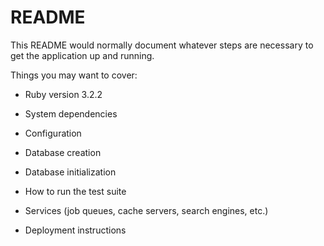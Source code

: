 # README

This README would normally document whatever steps are necessary to get the
application up and running.

Things you may want to cover:

* Ruby version
3.2.2
* System dependencies

* Configuration

* Database creation

* Database initialization

* How to run the test suite

* Services (job queues, cache servers, search engines, etc.)

* Deployment instructions

